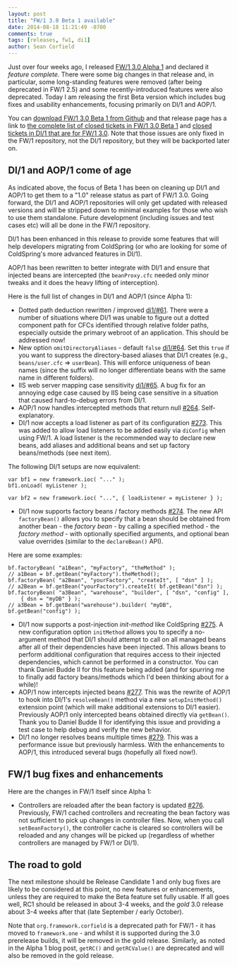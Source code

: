 ```yaml
---
layout: post
title: "FW/1 3.0 Beta 1 available"
date: 2014-08-18 11:21:49 -0700
comments: true
tags: [releases, fw1, di1]
author: Sean Corfield
---
```

Just over four weeks ago, I released [FW/1 3.0 Alpha 1](http://framework-one.github.io/blog/2014/07/20/fw1-3-0-alpha-1-available-for-testing/) and declared it _feature complete_. There were some big changes in that release and, in particular, some long-standing features were removed (after being deprecated in FW/1 2.5) and some recently-introduced features were also deprecated. Today I am releasing the first Beta version which includes bug fixes and usability enhancements, focusing primarily on DI/1 and AOP/1.<!-- more -->

You can [download FW/1 3.0 Beta 1 from Github](https://github.com/framework-one/fw1/releases/tag/v3.0-beta1) and that release page has a link to [the complete list of closed tickets in FW/1 3.0 Beta 1](https://github.com/framework-one/fw1/issues?milestone=13&page=1&state=closed) and [closed tickets in DI/1 that are for FW/1 3.0](https://github.com/framework-one/di1/issues?milestone=1&page=1&state=closed). Note that those issues are only fixed in the FW/1 repository, not the DI/1 repository, but they will be backported later on.

DI/1 and AOP/1 come of age
---

As indicated above, the focus of Beta 1 has been on cleaning up DI/1 and AOP/1 to get them to a "1.0" release status as part of FW/1 3.0. Going forward, the DI/1 and AOP/1 repositories will only get updated with released versions and will be stripped down to minimal examples for those who wish to use them standalone. Future development (including issues and test cases etc) will all be done in the FW/1 repository.

DI/1 has been enhanced in this release to provide some features that will help developers migrating from ColdSpring (or who are looking for some of ColdSpring's more advanced features in DI/1).

AOP/1 has been rewritten to better integrate with DI/1 and ensure that injected beans are intercepted (the `beanProxy.cfc` needed only minor tweaks and it does the heavy lifting of interception).

Here is the full list of changes in DI/1 and AOP/1 (since Alpha 1):

* Dotted path deduction rewritten / improved [di1/#61](https://github.com/framework-one/di1/issues/61). There were a number of situations where DI/1 was unable to figure out a dotted component path for CFCs identified through relative folder paths, especially outside the primary webroot of an application. This should be addressed now!
* New option `omitDirectoryAliases` - default `false` [di1/#64](https://github.com/framework-one/di1/issues/64). Set this `true` if you want to suppress the directory-based aliases that DI/1 creates (e.g., `beans/user.cfc` => `userBean`). This will enforce uniqueness of bean names (since the suffix will no longer differentiate beans with the same name in different folders).
* IIS web server mapping case sensitivity [di1/#65](https://github.com/framework-one/di1/issues/65). A bug fix for an annoying edge case caused by IIS being case sensitive in a situation that caused hard-to-debug errors from DI/1.
* AOP/1 now handles intercepted methods that return null [#264](https://github.com/framework-one/fw1/issues/264). Self-explanatory.
* DI/1 now accepts a load listener as part of its configuration [#273](https://github.com/framework-one/fw1/issues/273). This was added to allow load listeners to be added easily via `diConfig` when using FW/1. A load listener is the recommended way to declare new beans, add aliases and additional beans and set up factory beans/methods (see next item).

The following DI/1 setups are now equivalent:

    var bf1 = new framework.ioc( "..." );
    bf1.onLoad( myListener );
    
    var bf2 = new framework.ioc( "...", { loadListener = myListener } );

* DI/1 now supports factory beans / factory methods [#274](https://github.com/framework-one/fw1/issues/274). The new API `factoryBean()` allows you to specify that a bean should be obtained from another bean - the _factory bean_ - by calling a specified method - the _factory method_ - with optionally specified arguments, and optional bean value overrides (similar to the `declareBean()` API).

Here are some examples:

    bf.factoryBean( "a1Bean", "myFactory", "theMethod" );
    // a1Bean = bf.getBean("myFactory").theMethod();
    bf.factoryBean( "a2Bean", "yourFactory", "createIt", [ "dsn" ] );
    // a2Bean = bf.getBean("yourFactory").createIt( bf.getBean("dsn") );
    bf.factoryBean( "a3Bean", "warehouse", "builder", [ "dsn", "config" ],
        { dsn = "myDB" } );
    // a3Bean = bf.getBean("warehouse").builder( "myDB", bf.getBean("config") );

* DI/1 now supports a post-injection _init-method_ like ColdSpring [#275](https://github.com/framework-one/fw1/issues/275). A new configuration option `initMethod` allows you to specify a no-argument method that DI/1 should attempt to call on all managed beans after all of their dependencies have been injected. This allows beans to perform additional configuration that requires access to their injected dependencies, which cannot be performed in a constructor. You can thank Daniel Budde II for this feature being added (and for spurring me to finally add factory beans/methods which I'd been thinking about for a while)!
* AOP/1 now intercepts injected beans [#277](https://github.com/framework-one/fw1/issues/277). This was the rewrite of AOP/1 to hook into DI/1's `resolveBean()` method via a new `setupInitMethod()` extension point (which will make additional extensions to DI/1 easier). Previously AOP/1 only intercepted beans obtained directly via `getBean()`. Thank you to Daniel Budde II for identifying this issue and providing a test case to help debug and verify the new behavior.
* DI/1 no longer resolves beans multiple times [#279](https://github.com/framework-one/fw1/issues/279). This was a performance issue but previously harmless. With the enhancements to AOP/1, this introduced several bugs (hopefully all fixed now!).

FW/1 bug fixes and enhancements
---

Here are the changes in FW/1 itself since Alpha 1:

* Controllers are reloaded after the bean factory is updated [#276](https://github.com/framework-one/fw1/issues/276). Previously, FW/1 cached controllers and recreating the bean factory was not sufficient to pick up changes in controller files. Now, when you call `setBeanFactory()`, the controller cache is cleared so controllers will be reloaded and any changes will be picked up (regardless of whether controllers are managed by FW/1 or DI/1).

The road to gold
---

The next milestone should be Release Candidate 1 and only bug fixes are likely to be considered at this point, no new features or enhancements, unless they are required to make the Beta feature set fully usable. If all goes well, RC1 should be released in about 3-4 weeks, and the _gold_ 3.0 release about 3-4 weeks after that (late September / early October).

Note that `org.framework.corfield` is a deprecated path for FW/1 - it has moved to `framework.one` - and whilst it is supported during the 3.0 prerelease builds, it will be removed in the gold release. Similarly, as noted in the Alpha 1 blog post, `getRC()` and `getRCValue()` are deprecated and will also be removed in the gold release.

